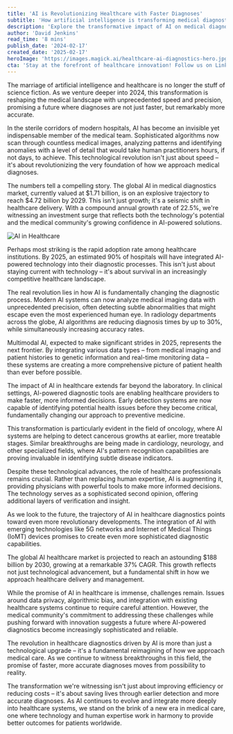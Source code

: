 ```yaml
---
title: 'AI is Revolutionizing Healthcare with Faster Diagnoses'
subtitle: 'How artificial intelligence is transforming medical diagnostics and improving patient care'
description: 'Explore the transformative impact of AI on medical diagnostics in 2024, where faster, more precise AI algorithms are reshaping healthcare delivery. Discover breakthroughs in fields like oncology and cardiology, with AI reducing diagnosis times by 30% and enhancing accuracy. Stay informed on AI technology's role in improving patient care and medical decision-making.'
author: 'David Jenkins'
read_time: '8 mins'
publish_date: '2024-02-17'
created_date: '2025-02-17'
heroImage: 'https://images.magick.ai/healthcare-ai-diagnostics-hero.jpg'
cta: 'Stay at the forefront of healthcare innovation! Follow us on LinkedIn to receive regular updates on groundbreaking developments in AI healthcare technology and join a community of forward-thinking professionals shaping the future of medicine.'
---
```


The marriage of artificial intelligence and healthcare is no longer the stuff of science fiction. As we venture deeper into 2024, this transformation is reshaping the medical landscape with unprecedented speed and precision, promising a future where diagnoses are not just faster, but remarkably more accurate.

In the sterile corridors of modern hospitals, AI has become an invisible yet indispensable member of the medical team. Sophisticated algorithms now scan through countless medical images, analyzing patterns and identifying anomalies with a level of detail that would take human practitioners hours, if not days, to achieve. This technological revolution isn't just about speed – it's about revolutionizing the very foundation of how we approach medical diagnoses.

The numbers tell a compelling story. The global AI in medical diagnostics market, currently valued at $1.71 billion, is on an explosive trajectory to reach $4.72 billion by 2029. This isn't just growth; it's a seismic shift in healthcare delivery. With a compound annual growth rate of 22.5%, we're witnessing an investment surge that reflects both the technology's potential and the medical community's growing confidence in AI-powered solutions.

![AI in Healthcare](https://i.magick.ai/PIXE/1738406181100_magick_img.webp)

Perhaps most striking is the rapid adoption rate among healthcare institutions. By 2025, an estimated 90% of hospitals will have integrated AI-powered technology into their diagnostic processes. This isn't just about staying current with technology – it's about survival in an increasingly competitive healthcare landscape.

The real revolution lies in how AI is fundamentally changing the diagnostic process. Modern AI systems can now analyze medical imaging data with unprecedented precision, often detecting subtle abnormalities that might escape even the most experienced human eye. In radiology departments across the globe, AI algorithms are reducing diagnosis times by up to 30%, while simultaneously increasing accuracy rates.

Multimodal AI, expected to make significant strides in 2025, represents the next frontier. By integrating various data types – from medical imaging and patient histories to genetic information and real-time monitoring data – these systems are creating a more comprehensive picture of patient health than ever before possible.

The impact of AI in healthcare extends far beyond the laboratory. In clinical settings, AI-powered diagnostic tools are enabling healthcare providers to make faster, more informed decisions. Early detection systems are now capable of identifying potential health issues before they become critical, fundamentally changing our approach to preventive medicine.

This transformation is particularly evident in the field of oncology, where AI systems are helping to detect cancerous growths at earlier, more treatable stages. Similar breakthroughs are being made in cardiology, neurology, and other specialized fields, where AI's pattern recognition capabilities are proving invaluable in identifying subtle disease indicators.

Despite these technological advances, the role of healthcare professionals remains crucial. Rather than replacing human expertise, AI is augmenting it, providing physicians with powerful tools to make more informed decisions. The technology serves as a sophisticated second opinion, offering additional layers of verification and insight.

As we look to the future, the trajectory of AI in healthcare diagnostics points toward even more revolutionary developments. The integration of AI with emerging technologies like 5G networks and Internet of Medical Things (IoMT) devices promises to create even more sophisticated diagnostic capabilities.

The global AI healthcare market is projected to reach an astounding $188 billion by 2030, growing at a remarkable 37% CAGR. This growth reflects not just technological advancement, but a fundamental shift in how we approach healthcare delivery and management.

While the promise of AI in healthcare is immense, challenges remain. Issues around data privacy, algorithmic bias, and integration with existing healthcare systems continue to require careful attention. However, the medical community's commitment to addressing these challenges while pushing forward with innovation suggests a future where AI-powered diagnostics become increasingly sophisticated and reliable.

The revolution in healthcare diagnostics driven by AI is more than just a technological upgrade – it's a fundamental reimagining of how we approach medical care. As we continue to witness breakthroughs in this field, the promise of faster, more accurate diagnoses moves from possibility to reality.

The transformation we're witnessing isn't just about improving efficiency or reducing costs – it's about saving lives through earlier detection and more accurate diagnoses. As AI continues to evolve and integrate more deeply into healthcare systems, we stand on the brink of a new era in medical care, one where technology and human expertise work in harmony to provide better outcomes for patients worldwide.